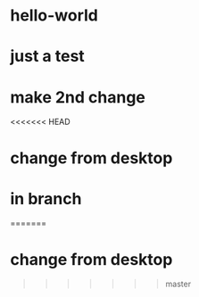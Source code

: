 # hello-world
# just a test
# make 2nd change
<<<<<<< HEAD
# change from desktop
# in branch
=======
# change from desktop
>>>>>>> master
